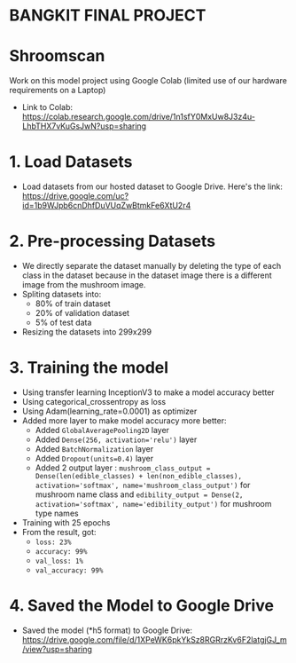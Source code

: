 # BANGKIT FINAL PROJECT
# Shroomscan
Work on this model project using Google Colab (limited use of our hardware requirements on a Laptop)
- Link to Colab:
https://colab.research.google.com/drive/1n1sfY0MxUw8J3z4u-LhbTHX7vKuGsJwN?usp=sharing
# 1. Load Datasets
   - Load datasets from our hosted dataset to Google Drive. 
     Here's the link:
     https://drive.google.com/uc?id=1b9WJpb6cnDhfDuVUqZwBtmkFe6XtU2r4
# 2. Pre-processing Datasets
   - We directly separate the dataset manually by deleting the type of each class in the dataset because in the dataset image there is a different image from the mushroom image.
   - Spliting datasets into:
     - 80% of train dataset
     - 20% of validation dataset
     - 5% of test data
   - Resizing the datasets into 299x299
# 3. Training the model
   - Using transfer learning InceptionV3 to make a model accuracy better
   - Using categorical_crossentropy as loss
   - Using Adam(learning_rate=0.0001) as optimizer
   - Added more layer to make model accuracy more better:
      - Added `GlobalAveragePooling2D` layer
      - Added `Dense(256, activation='relu')` layer
      - Added `BatchNormalization` layer
      - Added `Dropout(units=0.4)` layer
      - Added 2 output layer :
        `mushroom_class_output = Dense(len(edible_classes) + len(non_edible_classes), activation='softmax', name='mushroom_class_output')` for mushroom name class and `edibility_output = Dense(2, activation='softmax', name='edibility_output')` for mushroom type names
   - Training with 25 epochs
   - From the result, got:
       - `loss: 23%`
       - `accuracy: 99%`
       - `val_loss: 1%`
       - `val_accuracy: 99%`
# 4. Saved the Model to Google Drive
   - Saved the model (*h5 format) to Google Drive:
     https://drive.google.com/file/d/1XPeWK6pkYkSz8RGRrzKv6F2latgjGJ_m/view?usp=sharing
